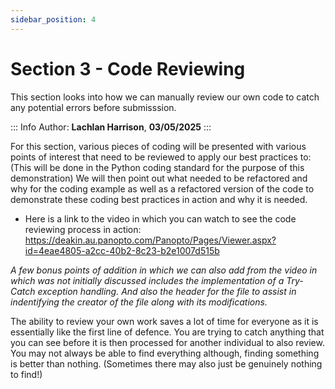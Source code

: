 ```yaml
---
sidebar_position: 4
---
```


# **Section 3 - Code Reviewing**

This section looks into how we can manually review our own code to catch any potential errors before submisssion.

::: Info
Author: **Lachlan Harrison**, **03/05/2025**
:::

For this section, various pieces of coding will be presented with various points of interest that need to be reviewed to apply our best practices to: (This will be done in the Python coding standard for the purpose of this demonstration)
We will then point out what needed to be refactored and why for the coding example as well as a refactored version of the code to demonstrate these coding best practices in action and why it is needed.

- Here is a link to the video in which you can watch to see the code reviewing process in action: https://deakin.au.panopto.com/Panopto/Pages/Viewer.aspx?id=4eae4805-a2cc-40b2-8c23-b2e1007d515b

*A few bonus points of addition in which we can also add from the video in which was not initially discussed includes the implementation of a Try-Catch exception handling. And also the header for the file to assist in indentifying the creator of the file along with its modifications.*

The ability to review your own work saves a lot of time for everyone as it is essentially like the first line of defence. You are trying to catch anything that you can see before it is then processed for another individual to also review. You may not always be able to find everything although, finding something is better than nothing. (Sometimes there may also just be genuinely nothing to find!)

